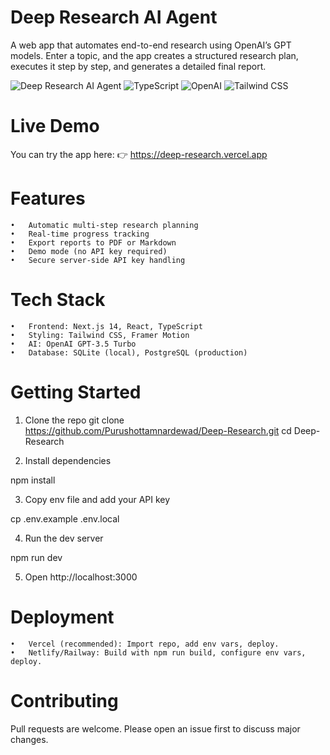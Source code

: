 # Deep Research AI Agent

A web app that automates end-to-end research using OpenAI’s GPT models. Enter a topic, and the app creates a structured research plan, executes it step by step, and generates a detailed final report.

![Deep Research AI Agent](https://img.shields.io/badge/Next.js-14-black?logo=next.js&logoColor=white)
![TypeScript](https://img.shields.io/badge/TypeScript-5-blue?logo=typescript&logoColor=white)
![OpenAI](https://img.shields.io/badge/OpenAI-GPT--3.5-green?logo=openai&logoColor=white)
![Tailwind CSS](https://img.shields.io/badge/Tailwind-3-38B2AC?logo=tailwind-css&logoColor=white)


# Live Demo

You can try the app here:
👉 https://deep-research.vercel.app

# Features
	•	Automatic multi-step research planning
	•	Real-time progress tracking
	•	Export reports to PDF or Markdown
	•	Demo mode (no API key required)
	•	Secure server-side API key handling

# Tech Stack
	•	Frontend: Next.js 14, React, TypeScript
	•	Styling: Tailwind CSS, Framer Motion
	•	AI: OpenAI GPT-3.5 Turbo
	•	Database: SQLite (local), PostgreSQL (production)

# Getting Started
1.	Clone the repo
git clone https://github.com/Purushottamnardewad/Deep-Research.git
cd Deep-Research

2.	Install dependencies

npm install


3.	Copy env file and add your API key

cp .env.example .env.local


4.	Run the dev server

npm run dev


5.	Open http://localhost:3000

# Deployment
	•	Vercel (recommended): Import repo, add env vars, deploy.
	•	Netlify/Railway: Build with npm run build, configure env vars, deploy.

# Contributing

Pull requests are welcome. Please open an issue first to discuss major changes.
